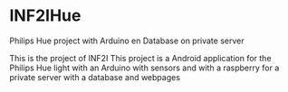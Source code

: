 # INF2IHue
Philips Hue project with Arduino en Database on private server

This is the project of INF2I
This project is a Android application for the Philips Hue light with an Arduino with sensors and with a raspberry
for a private server with a database and webpages

